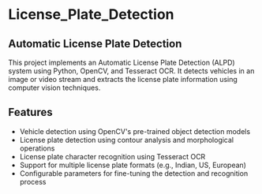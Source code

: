 # License_Plate_Detection

## Automatic License Plate Detection

This project implements an Automatic License Plate Detection (ALPD) system using Python, OpenCV, and Tesseract OCR. It detects vehicles in an image or video stream and extracts the license plate information using computer vision techniques.

## Features

- Vehicle detection using OpenCV's pre-trained object detection models
- License plate detection using contour analysis and morphological operations
- License plate character recognition using Tesseract OCR
- Support for multiple license plate formats (e.g., Indian, US, European)
- Configurable parameters for fine-tuning the detection and recognition process             

